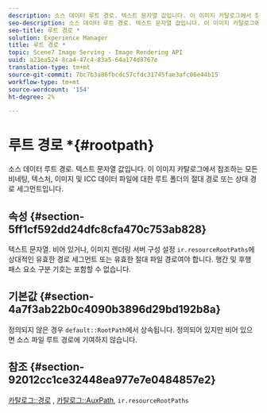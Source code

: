 ```yaml
---
description: 소스 데이터 루트 경로. 텍스트 문자열 값입니다. 이 이미지 카탈로그에서 참조하는 모든 비네팅, 텍스처, 이미지 및 ICC 데이터 파일에 대한 루트 폴더의 절대 경로 또는 상대 경로 세그먼트입니다.
seo-description: 소스 데이터 루트 경로. 텍스트 문자열 값입니다. 이 이미지 카탈로그에서 참조하는 모든 비네팅, 텍스처, 이미지 및 ICC 데이터 파일에 대한 루트 폴더의 절대 경로 또는 상대 경로 세그먼트입니다.
seo-title: 루트 경로 *
solution: Experience Manager
title: 루트 경로 *
topic: Scene7 Image Serving - Image Rendering API
uuid: a23ea524-8ca4-47c4-83a5-64a174d8767e
translation-type: tm+mt
source-git-commit: 7bc7b3a86fbcdc57cfdc31745fae3afc06e44b15
workflow-type: tm+mt
source-wordcount: '154'
ht-degree: 2%

---
```



# 루트 경로 *{#rootpath}

소스 데이터 루트 경로. 텍스트 문자열 값입니다. 이 이미지 카탈로그에서 참조하는 모든 비네팅, 텍스처, 이미지 및 ICC 데이터 파일에 대한 루트 폴더의 절대 경로 또는 상대 경로 세그먼트입니다.

## 속성 {#section-5ff1cf592dd24dfc8cfa470c753ab828}

텍스트 문자열. 비어 있거나, 이미지 렌더링 서버 구성 설정 `ir.resourceRootPaths`에 상대적인 유효한 경로 세그먼트 또는 유효한 절대 파일 경로여야 합니다. 행간 및 후행 패스 요소 구분 기호는 포함할 수 없습니다.

## 기본값 {#section-4a7f3ab22b0c4090b3896d29bd192b8a}

정의되지 않은 경우 `default::RootPath`에서 상속됩니다. 정의되어 있지만 비어 있으면 소스 파일 루트 경로에 기여하지 않습니다.

## 참조 {#section-92012cc1ce32448ea977e7e0484857e2}

[카탈로그::경로](../../../../../ir-api/material-cat/image-rendering-api-ref/c-ir-material-catalog/c-ir-material-data-reference/r-ir-path.md#reference-59ebb624250a4965ad1737578a2ab590) ,  [카탈로그::AuxPath](../../../../../ir-api/material-cat/image-rendering-api-ref/c-ir-material-catalog/c-ir-material-data-reference/r-ir-auxpath.md#reference-943ad5ee3c3b4b06bbcbb005db0dc969),  `ir.resourceRootPaths`
